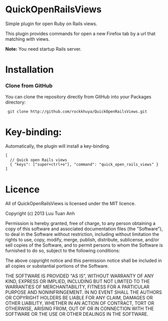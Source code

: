 QuickOpenRailsViews
===================

Simple plugin for open Ruby on Rails views.

This plugin provides commands for open a new Firefox tab by a url that matching with views.

<b>Note:</b> You need startup Rails server. 

<h1> Installation </h1>

<h3> Clone from GitHub </h3>
   You can clone the repository directly from GitHub into your Packages directory:
   
   <pre><code> git clone http://github.com/rockkhuya/QuickOpenRailsViews.git </code></pre>

<h1> Key-binding: </h1> 
   Automatically, the plugin will install a key-binding.
<pre><code>[
  // Quick open Rails views
  { "keys": ["super+ctrl+o"], "command": "quick_open_rails_views" }
]
</code></pre>

<h1> Licence </h1>
All of QuickOpenRailsViews is licensed under the MIT licence.

Copyright (c) 2013 Luu Tuan Anh

Permission is hereby granted, free of charge, to any person obtaining a copy of this software and associated documentation files (the "Software"), to deal in the Software without restriction, including without limitation the rights to use, copy, modify, merge, publish, distribute, sublicense, and/or sell copies of the Software, and to permit persons to whom the Software is furnished to do so, subject to the following conditions:

The above copyright notice and this permission notice shall be included in all copies or substantial portions of the Software.

THE SOFTWARE IS PROVIDED "AS IS", WITHOUT WARRANTY OF ANY KIND, EXPRESS OR IMPLIED, INCLUDING BUT NOT LIMITED TO THE WARRANTIES OF MERCHANTABILITY, FITNESS FOR A PARTICULAR PURPOSE AND NONINFRINGEMENT. IN NO EVENT SHALL THE AUTHORS OR COPYRIGHT HOLDERS BE LIABLE FOR ANY CLAIM, DAMAGES OR OTHER LIABILITY, WHETHER IN AN ACTION OF CONTRACT, TORT OR OTHERWISE, ARISING FROM, OUT OF OR IN CONNECTION WITH THE SOFTWARE OR THE USE OR OTHER DEALINGS IN THE SOFTWARE.
